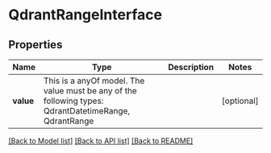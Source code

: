 # QdrantRangeInterface



## Properties
Name | Type | Description | Notes
------------ | ------------- | ------------- | -------------
**value** | This is a anyOf model. The value must be any of the following types: QdrantDatetimeRange, QdrantRange |  | [optional] 





[[Back to Model list]](../README.md#models) [[Back to API list]](../README.md#api-endpoints) [[Back to README]](../README.md)


